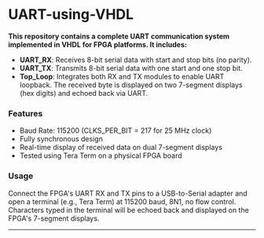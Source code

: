# UART-using-VHDL

**This repository contains a complete UART communication system implemented in VHDL for FPGA platforms. It includes:**

- **UART_RX**: Receives 8-bit serial data with start and stop bits (no parity).
- **UART_TX**: Transmits 8-bit serial data with one start and one stop bit.
- **Top_Loop**: Integrates both RX and TX modules to enable UART loopback. The received byte is displayed on two 7-segment displays (hex digits) and echoed back via UART.

### Features
- Baud Rate: 115200 (CLKS_PER_BIT = 217 for 25 MHz clock)
- Fully synchronous design
- Real-time display of received data on dual 7-segment displays
- Tested using Tera Term on a physical FPGA board

### Usage
Connect the FPGA's UART RX and TX pins to a USB-to-Serial adapter and open a terminal (e.g., Tera Term) at 115200 baud, 8N1, no flow control. Characters typed in the terminal will be echoed back and displayed on the FPGA's 7-segment displays.

---

